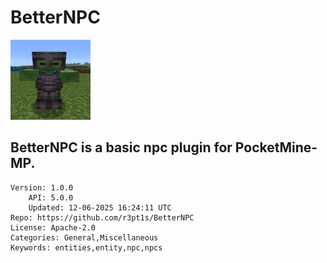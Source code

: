 # BetterNPC
<img src="https://raw.githubusercontent.com/r3pt1s/BetterNPC/cdf008affc84d57f4dd1f5d2f1d111c5299abd31/icon.png" width="128" height="128" />

## BetterNPC is a basic npc plugin for PocketMine-MP.
```properties
Version: 1.0.0
    API: 5.0.0
    Updated: 12-06-2025 16:24:11 UTC
Repo: https://github.com/r3pt1s/BetterNPC
License: Apache-2.0
Categories: General,Miscellaneous
Keywords: entities,entity,npc,npcs
```